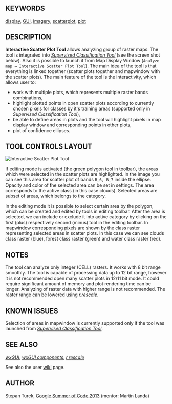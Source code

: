 

## KEYWORDS

[display](display.html), [GUI](topic_GUI.html), [imagery](keywords.html#imagery), [scatterplot](keywords.html#scatterplot), [plot](keywords.html#plot)

## DESCRIPTION

**Interactive Scatter Plot Tool** allows analyzing group of raster
maps. The tool is integrated into *[Supervised Classification Tool](wxGUI.iclass.html)* (see the screen shot below).
Also it is possible to launch it from Map Display Window (`Analyze map
→ Interactive Scatter Plot Tool`).
The main idea of the tool is that everything is linked together
(scatter plots together and mapwindow with the scatter plots).
The main feature of the tool is the interactivity, which allows user to:

* work with multiple plots, which represents multiple raster bands combinations,
* highlight plotted points in open scatter plots according to currently
  chosen pixels for classes by it's training areas (supported only in *Supervised Classification Tool*),
* be able to define areas in plots and the tool will highlight pixels in
  map display window and corresponding points in other plots,
* plot of confidence ellipses.


## TOOL CONTROLS LAYOUT

![Interactive Scatter Plot Tool](wxGUI_iscatt.jpg)

If editing mode is activated (the green polygon tool in toolbar), the areas which were selected
in the scatter plots are highlighted. In the image you can see this area for scatter plot of bands `B_6, B_7` inside the ellipse.
Opacity and color of the selected area can be set in settings. The area corresponds to the active class (in this case clouds).
Selected areas are subset of areas, which belongs to the category.

In the editing mode it is possible to select certain area by the polygon, which can be created and edited by tools in editing toolbar.
After the area is selected, we can include or exclude it into active category by clicking on the first (plus) respectively
second (minus) tool in the editing toolbar. In mapwindow corresponding pixels are shown by the class raster representing
selected areas in scatter plots. In this case we can see clouds class raster (blue), forest class raster (green) and
water class raster (red).

## NOTES

The tool can analyze only integer (CELL) rasters.
It works with 8 bit range smoothly.
The tool is capable of processing data up to 12 bit range, however it is not recommended open many scatter plots in 12/11 bit mode.
It could require significant amount of memory and plot rendering time can be longer.
Analyzing of raster data with higher range is not recommended.
The raster range can be lowered using *[r.rescale](r.rescale.html)*.


## KNOWN ISSUES

Selection of areas in mapwindow is currently supported only if the tool was launched from
*[Supervised Classification Tool](wxGUI.iclass.html)*.

## SEE ALSO

*[wxGUI](wxGUI.html),
[wxGUI components](wxGUI.components.html),
[r.rescale](r.rescale.html)*

See also the
user [wiki](https://grasswiki.osgeo.org/wiki/WxGUI_Interactive_Scatter_Plot_Tool)
page.

## AUTHOR

Stepan Turek,
[Google
Summer of Code 2013](https://grasswiki.osgeo.org/wiki/GRASS_GSoC_2013_GRASS_GIS_Interactive_Scatter_Plot_Tool) (mentor: Martin Landa)
